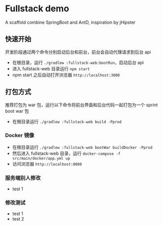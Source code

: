 # Fullstack demo

A scaffold combine SpringBoot and AntD, inspiration by jHipster


## 快速开始

开发阶段通过两个命令分别启动后台和前台，前台会自动代理请求到后台 api

* 在根目录，运行 `./gradlew :fullstack-web:bootRun`，启动后台 api
* 进入 fullstack-web 目录运行 `npm start`
* npm start 之后自动打开浏览器 `http://localhost:3000`

## 打包方式

推荐打包为 war 包，运行以下命令将前台界面和后台代码一起打包为一个 sprint boot war 包

* 在根目录运行 `./gradlew :fullstack-web build -Pprod`

### Docker 镜像

* 在根目录运行 `./gradlew :fullstack-web bootWar buildDocker -Pprod`
* 然后进入 fullstack-web 目录，运行 `docker-compose -f src/main/docker/app.yml up`
* 访问浏览器 `http://localhost:8080`

### 服务端别人修改

* test 1

### 修改测试
* test 1
* test 2
